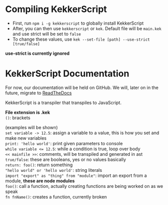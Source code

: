﻿# Compiling KekkerScript
* First, run `npm i -g kekkerscript` to globally install KekkerScript
* After, you can then use `kekkerscript` or `kek`. Default file will be `main.kek` and use strict will be set to `false`
* To change these values, use `kek --set-file [path] --use-strict [true/false]`

**use-strict is currently ignored**

# KekkerScript Documentation
For now, our documentation will be held on
GitHub. We will, later on in the future, migrate to
[ReadTheDocs](https://www.readthedocs.io)

KekkerScript is a transpiler that transpiles to JavaScript.

**File extension is .kek**<br>
`()`: brackets

(examples will be shown)<br>
`set variable -> 12.5`: assign a variable to a value, this is how you set and make new variables<br>
`print: 'hello world'`: print given parameters to console<br>
`while variable <= 12.5`: while a condition is true, loop over body<br>
`<< mainfile >>`: comments, will be transpiled and generated in ast<br>
`true/false`: these are booleans, yes or no values basically<br>
`return: foo()`: return something<br>
`"hello world" or 'hello world'`: string literals<br>
`import "export" as "thing" from "module"`: import an export from a module, **these are node modules**<br>
`foo()`: call a function, actually creating functions are being worked on as we speak<br>
`fn fnName()`: creates a function, currently broken